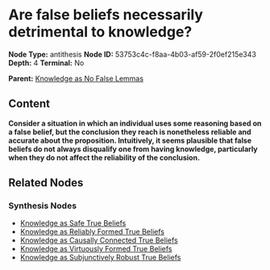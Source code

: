 # Are false beliefs necessarily detrimental to knowledge?

**Node Type:** antithesis
**Node ID:** 53753c4c-f8aa-4b03-af59-2f0ef215e343
**Depth:** 4
**Terminal:** No

**Parent:** [Knowledge as No False Lemmas](knowledge-as-no-false-lemmas-synthesis-71db14d0-9281-471b-bc3f-ec5eafba3fb1.md)

## Content

**Consider a situation in which an individual uses some reasoning based on a false belief, but the conclusion they reach is nonetheless reliable and accurate about the proposition. Intuitively, it seems plausible that false beliefs do not always disqualify one from having knowledge, particularly when they do not affect the reliability of the conclusion.**

## Related Nodes

### Synthesis Nodes

- [Knowledge as Safe True Beliefs](knowledge-as-safe-true-beliefs-synthesis-9319c067-7a79-4ed5-8061-7dd70e7f925a.md)
- [Knowledge as Reliably Formed True Beliefs](knowledge-as-reliably-formed-true-beliefs-synthesis-6e386ce1-2869-41d4-a437-f7c2620e20f5.md)
- [Knowledge as Causally Connected True Beliefs](knowledge-as-causally-connected-true-beliefs-synthesis-115e771c-7917-4be5-85b1-6cbcd4a0c6f7.md)
- [Knowledge as Virtuously Formed True Beliefs](knowledge-as-virtuously-formed-true-beliefs-synthesis-87a7056f-c559-4ad7-9e31-e02a04e805af.md)
- [Knowledge as Subjunctively Robust True Beliefs](knowledge-as-subjunctively-robust-true-beliefs-synthesis-7f4d82cb-dac5-4750-adf6-e84c746a7ee6.md)

